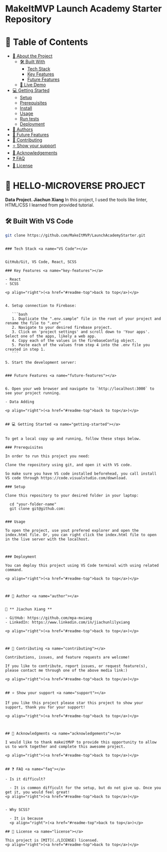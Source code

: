 
# MakeItMVP Launch Academy Starter Repository

<a name="Data Project"></a>

# 📗 Table of Contents


- [📖 About the Project](#about-project)
  - [🛠 Built With](#built-with)
    - [Tech Stack](#tech-stack)
    - [Key Features](#key-features)
    - [Future Features](#future-features)
  - [🚀 Live Demo](#live-demo)
- [💻 Getting Started](#getting-started)
  - [Setup](#setup)
  - [Prerequisites](#prerequisites)
  - [Install](#install)
  - [Usage](#usage)
  - [Run tests](#run-tests)
  - [Deployment](#triangular_flag_on_post-deployment)
- [👥 Authors](#authors)
- [🔭 Future Features](#future-features)
- [🤝 Contributing](#contributing)
- [⭐️ Show your support](#support)
- [🙏 Acknowledgements](#acknowledgements)
- [❓ FAQ](#faq)
- [📝 License](#license)


# 📖 **HELLO-MICROVERSE PROJECT** <a name="about-project"></a>

**Data Project. Jiachun Xiang** In this project, I used the tools like linter, HTML/CSS I learned from provided tutorial.


## 🛠 Built With <a name="VS Code">VS Code</a>

   ```bash
   git clone https://github.com/MakeItMVP/LaunchAcademyStarter.git
   ```

````

### Tech Stack <a name="VS Code"></a>


GitHub/Git, VS Code, React, SCSS

### Key Features <a name="key-features"></a>

- React
- SCSS

<p align="right">(<a href="#readme-top">back to top</a>)</p>


4. Setup connection to Firebase:

   ```bash
   1. Duplicate the ".env.sample" file in the root of your project and    rename the file to ".env"
   2. Navigate to your desired firebase project.
   3. Click on 'project settings' and scroll down to 'Your apps'. Select one of the apps, likely a web app.
   4. Copy each of the values in the firebaseConfig object.
   5. Paste each of the values from step 4 into the .env file you created in step 1.
   ```

5. Start the development server:


### Future Features <a name="future-features"></a>


6. Open your web browser and navigate to `http://localhost:3000` to see your project running.

- Data Adding

<p align="right">(<a href="#readme-top">back to top</a>)</p>


## 💻 Getting Started <a name="getting-started"></a>


To get a local copy up and running, follow these steps below.

### Prerequisites

In order to run this project you need:

Clone the repository using git, and open it with VS code.

So make sure you have VS code installed beforehead, you call install VS code through https://code.visualstudio.com/download.

### Setup

Clone this repository to your desired folder in your laptop:

  cd "your-folder-name"
  git clone git@github.com:


### Usage

To open the project, use yout prefered explorer and open the index.html file. Or, you can right click the index.html file to open in the live server with the localhost.



### Deployment

You can deploy this project using VS Code terminal with using related command.

<p align="right">(<a href="#readme-top">back to top</a>)</p>



## 👥 Author <a name="author"></a>


👤 ** Jiachun Xiang **

- GitHub: https://github.com/mpa-mxiang
- LinkedIn: https://www.linkedin.com/in/jiachunlilyxiang

<p align="right">(<a href="#readme-top">back to top</a>)</p>



## 🤝 Contributing <a name="contributing"></a>

Contributions, issues, and feature requests are welcome! 

If you like to contribute, report issues, or request feature(s), please contact me through one of the above media link:)

<p align="right">(<a href="#readme-top">back to top</a>)</p>


## ⭐️ Show your support <a name="support"></a>

If you like this project please star this project to show your support, thank you for your support!

<p align="right">(<a href="#readme-top">back to top</a>)</p>



## 🙏 Acknowledgments <a name="acknowledgements"></a>

I would like to thank makeitMVP to provide this opportunity to allow us to work together and complete this awesome project.

<p align="right">(<a href="#readme-top">back to top</a>)</p>


## ❓ FAQ <a name="faq"></a>

- Is it difficult?

  - It is common difficult for the setup, but do not give up. Once you get it, you would feel great!
<p align="right">(<a href="#readme-top">back to top</a>)</p>


- Why SCSS?

  - It is because
  <p align="right">(<a href="#readme-top">back to top</a>)</p>

## 📝 License <a name="license"></a>

This project is [MIT](./LICENSE) licensed.
<p align="right">(<a href="#readme-top">back to top</a>)</p>

